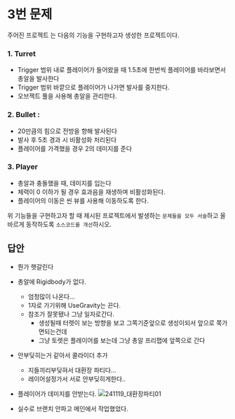 # 3번 문제

주어진 프로젝트 는 다음의 기능을 구현하고자 생성한 프로젝트이다.

### 1. Turret
- Trigger 범위 내로 플레이어가 들어왔을 때 1.5초에 한번씩 플레이어를 바라보면서 총알을 발사한다
- Trigger 범위 바깥으로 플레이어가 나가면 발사를 중지한다.
- 오브젝트 풀을 사용해 총알을 관리한다.

### 2. Bullet :
- 20만큼의 힘으로 전방을 향해 발사된다
- 발사 후 5초 경과 시 비활성화 처리된다
- 플레이어를 가격했을 경우 2의 데미지를 준다

### 3. Player
- 총알과 충돌했을 때, 데미지를 입는다
- 체력이 0 이하가 될 경우 효과음을 재생하며 비활성화된다.
- 플레이어의 이동은 씬 뷰를 사용해 이동하도록 한다.

위 기능들을 구현하고자 할 때
제시된 프로젝트에서 발생하는 `문제들을 모두 서술`하고 올바르게 동작하도록 `소스코드를 개선`하시오.

## 답안
-  뭔가 햇갈린다
- 총알에 Rigidbody가 없다.
  - 엄청많이 나온다…
  - 1자로 가기위해 UseGravity는 끈다.
  - 참조가 잘못됐나 그냥 일자로간다.
    - 생성될때 터렛이 보는 방향을 보고 그쪽기준앞으로 생성이되서 앞으로 쭉가면되는건데
    - 그냥 토렛은 플레이어를 보는데 그냥 총알 프리팹에 앞쪽으로 간다

 - 안부딪히는거 같아서 콜라이더 추가
   - 지들끼리부딪혀서 대환장 파티다…
   - 레이어설정가서 서로 안부딪히게한다..

   
 - 플레이어가 데미지를 안받는다.
  ![241119_대환장파티01](https://github.com/user-attachments/assets/4cfc00e6-4053-4b64-addf-7ebfc60ae160)

 - 실수로 브랜치 안파고 메인에서 작업했었다.
